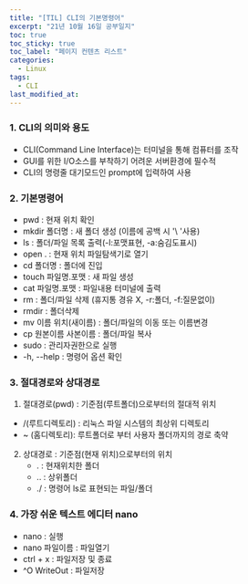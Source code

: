 ```yaml
---
title: "[TIL] CLI의 기본명령어"
excerpt: "21년 10월 16일 공부일지"
toc: true
toc_sticky: true
toc_label: "페이지 컨텐츠 리스트"
categories:
  - Linux
tags:
  - CLI
last_modified_at:
---
```


### **1. CLI의 의미와 용도**

- CLI(Command Line Interface)는 터미널을 통해 컴퓨터를 조작
- GUI를 위한 I/O소스를 부착하기 어려운 서버환경에 필수적
- CLI의 명령줄 대기모드인 prompt에 입력하여 사용

### **2. 기본명령어**

- pwd : 현재 위치 확인
- mkdir 폴더명 : 새 폴더 생성 (이름에 공백 시 '\ '사용)
- ls : 폴더/파일 목록 출력(-l:포맷표현, -a:숨김도표시)
- open . : 현재 위치 파일탐색기로 열기
- cd 폴더명 : 폴더에 진입
- touch 파일명.포맷 : 새 파일 생성
- cat 파일명.포맷 : 파일내용 터미널에 출력
- rm : 폴더/파일 삭제 (휴지통 경유 X, -r:폴더, -f:질문없이)
- rmdir : 폴더삭제
- mv 이름 위치(새이름) : 폴더/파일의 이동 또는 이름변경
- cp 원본이름 사본이름 : 폴더/파일 복사
- sudo : 관리자권한으로 실행
- -h, --help : 명령어 옵션 확인

### **3. 절대경로와 상대경로**

1. 절대경로(pwd) : 기준점(루트폴더)으로부터의 절대적 위치
  - /(루트디렉토리) : 리눅스 파일 시스템의 최상위 디렉토리
  - ~ (홈디렉토리): 루트폴더로 부터 사용자 폴더까지의 경로 축약
2. 상대경로 : 기준점(현재 위치)으로부터의 위치
   - . : 현재위치한 폴더
   - .. : 상위폴더
   - ./ : 명령어 ls로 표현되는 파일/폴더


### **4. 가장 쉬운 텍스트 에디터 nano**

- nano : 실행
- nano 파일이름 : 파일열기
- ctrl + x : 파일저장 및 종료
- ^O WriteOut : 파일저장